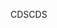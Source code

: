 <span data-ttu-id="98e55-101">CDS</span><span class="sxs-lookup"><span data-stu-id="98e55-101">CDS</span></span>